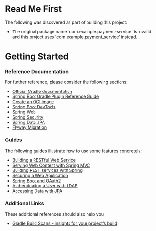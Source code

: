 # Read Me First
The following was discovered as part of building this project:

* The original package name 'com.example.payment-service' is invalid and this project uses 'com.example.payment_service' instead.

# Getting Started

### Reference Documentation
For further reference, please consider the following sections:

* [Official Gradle documentation](https://docs.gradle.org)
* [Spring Boot Gradle Plugin Reference Guide](https://docs.spring.io/spring-boot/docs/3.2.7/gradle-plugin/reference/html/)
* [Create an OCI image](https://docs.spring.io/spring-boot/docs/3.2.7/gradle-plugin/reference/html/#build-image)
* [Spring Boot DevTools](https://docs.spring.io/spring-boot/docs/3.2.7/reference/htmlsingle/index.html#using.devtools)
* [Spring Web](https://docs.spring.io/spring-boot/docs/3.2.7/reference/htmlsingle/index.html#web)
* [Spring Security](https://docs.spring.io/spring-boot/docs/3.2.7/reference/htmlsingle/index.html#web.security)
* [Spring Data JPA](https://docs.spring.io/spring-boot/docs/3.2.7/reference/htmlsingle/index.html#data.sql.jpa-and-spring-data)
* [Flyway Migration](https://docs.spring.io/spring-boot/docs/3.2.7/reference/htmlsingle/index.html#howto.data-initialization.migration-tool.flyway)

### Guides
The following guides illustrate how to use some features concretely:

* [Building a RESTful Web Service](https://spring.io/guides/gs/rest-service/)
* [Serving Web Content with Spring MVC](https://spring.io/guides/gs/serving-web-content/)
* [Building REST services with Spring](https://spring.io/guides/tutorials/rest/)
* [Securing a Web Application](https://spring.io/guides/gs/securing-web/)
* [Spring Boot and OAuth2](https://spring.io/guides/tutorials/spring-boot-oauth2/)
* [Authenticating a User with LDAP](https://spring.io/guides/gs/authenticating-ldap/)
* [Accessing Data with JPA](https://spring.io/guides/gs/accessing-data-jpa/)

### Additional Links
These additional references should also help you:

* [Gradle Build Scans – insights for your project's build](https://scans.gradle.com#gradle)

